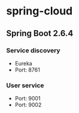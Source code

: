 # spring-cloud

## Spring Boot 2.6.4
### Service discovery
* Eureka 
* Port: 8761

### User service
* Port: 9001
* Port: 9002